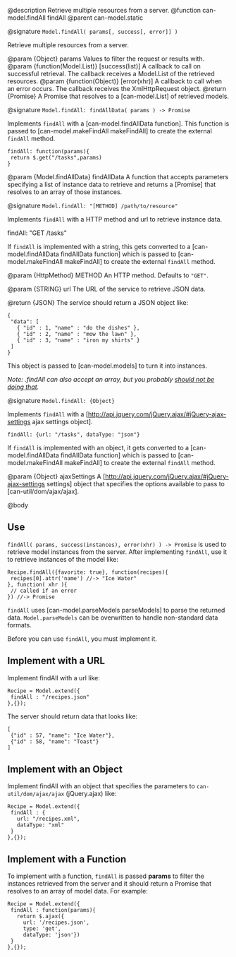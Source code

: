 @description Retrieve multiple resources from a server.
@function can-model.findAll findAll
@parent can-model.static

@signature `Model.findAll( params[, success[, error]] )`

Retrieve multiple resources from a server.

@param {Object} params Values to filter the request or results with.
@param {function(Model.List)} [success(list)] A callback to call on successful retrieval. The callback receives
a Model.List of the retrieved resources.
@param {function(Object)} [error(xhr)] A callback to call when an error occurs. The callback receives the
XmlHttpRequest object.
@return {Promise} A Promise that resolves to a [can-model.List] of retrieved models.


@signature `Model.findAll: findAllData( params ) -> Promise`

Implements `findAll` with a [can-model.findAllData function]. This function
is passed to [can-model.makeFindAll makeFindAll] to create the external
`findAll` method.

```
findAll: function(params){
 return $.get("/tasks",params)
}
```

@param {Model.findAllData} findAllData A function that accepts parameters
specifying a list of instance data to retrieve and returns a [Promise]
that resolves to an array of those instances.

@signature `Model.findAll: "[METHOD] /path/to/resource"`

Implements `findAll` with a HTTP method and url to retrieve instance data.

   findAll: "GET /tasks"

If `findAll` is implemented with a string, this gets converted to
a [can-model.findAllData findAllData function]
which is passed to [can-model.makeFindAll makeFindAll] to create the external
`findAll` method.

@param {HttpMethod} METHOD An HTTP method. Defaults to `"GET"`.

@param {STRING} url The URL of the service to retrieve JSON data.

@return {JSON} The service should return a JSON object like:

```
{
 "data": [
   { "id" : 1, "name" : "do the dishes" },
   { "id" : 2, "name" : "mow the lawn" },
   { "id" : 3, "name" : "iron my shirts" }
 ]
}
```

This object is passed to [can-model.models] to turn it into instances.

_Note: .findAll can also accept an array, but you
probably [should not be doing that](http://haacked.com/archive/2008/11/20/anatomy-of-a-subtle-json-vulnerability.aspx)._


@signature `Model.findAll: {Object}`

Implements `findAll` with a [http://api.jquery.com/jQuery.ajax/#jQuery-ajax-settings ajax settings object].

```
findAll: {url: "/tasks", dataType: "json"}
```

If `findAll` is implemented with an object, it gets converted to
a [can-model.findAllData findAllData function]
which is passed to [can-model.makeFindAll makeFindAll] to create the external
`findAll` method.

@param {Object} ajaxSettings A [http://api.jquery.com/jQuery.ajax/#jQuery-ajax-settings settings] object that
specifies the options available to pass to [can-util/dom/ajax/ajax].

@body

## Use

`findAll( params, success(instances), error(xhr) ) -> Promise` is used to retrieve model
instances from the server. After implementing `findAll`, use it to retrieve instances of the model
like:

```
Recipe.findAll({favorite: true}, function(recipes){
 recipes[0].attr('name') //-> "Ice Water"
}, function( xhr ){
 // called if an error
}) //-> Promise
```

`findAll` uses [can-model.parseModels parseModels] to parse the returned data. `Model.parseModels` 
can be overwritten to handle non-standard data formats.

Before you can use `findAll`, you must implement it.

## Implement with a URL

Implement findAll with a url like:

```
Recipe = Model.extend({
 findAll : "/recipes.json"
},{});
```

The server should return data that looks like:

```
[
 {"id" : 57, "name": "Ice Water"},
 {"id" : 58, "name": "Toast"}
]
```

## Implement with an Object

Implement findAll with an object that specifies the parameters to
`can-util/dom/ajax/ajax` (jQuery.ajax) like:

```
Recipe = Model.extend({
 findAll : {
   url: "/recipes.xml",
   dataType: "xml"
 }
},{});
```

## Implement with a Function

To implement with a function, `findAll` is passed __params__ to filter
the instances retrieved from the server and it should return a
Promise that resolves to an array of model data. For example:

```
Recipe = Model.extend({
 findAll : function(params){
   return $.ajax({
     url: '/recipes.json',
     type: 'get',
     dataType: 'json'})
 }
},{});
```
